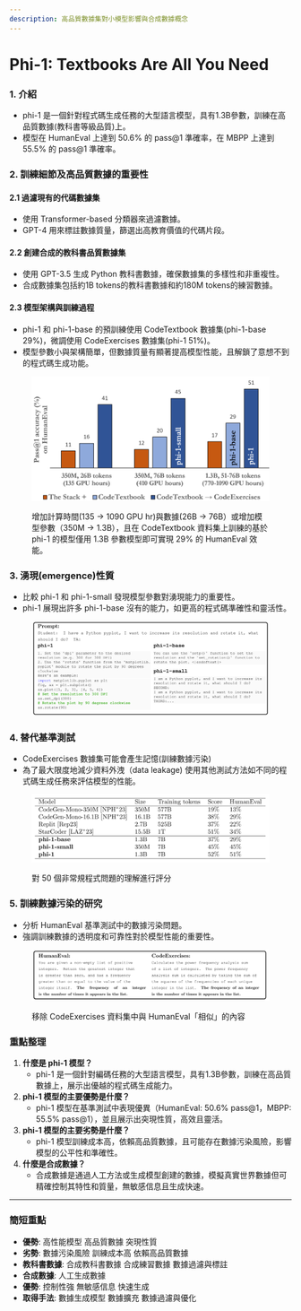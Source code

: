 ```yaml
---
description: 高品質數據集對小模型影響與合成數據概念
---
```


# Phi-1: Textbooks Are All You Need

### 1. 介紹

* phi-1 是一個針對程式碼生成任務的大型語言模型，具有1.3B參數，訓練在高品質數據(教科書等級品質)上。
* 模型在 HumanEval 上達到 50.6% 的 pass@1 準確率，在 MBPP 上達到 55.5% 的 pass@1 準確率。

### 2. 訓練細節及高品質數據的重要性

#### 2.1 過濾現有的代碼數據集

* 使用 Transformer-based 分類器來過濾數據。
* GPT-4 用來標註數據質量，篩選出高教育價值的代碼片段。

#### 2.2 創建合成的教科書品質數據集

* 使用 GPT-3.5 生成 Python 教科書數據，確保數據集的多樣性和非重複性。
* 合成數據集包括約1B tokens的教科書數據和約180M tokens的練習數據。

#### 2.3 模型架構與訓練過程

* phi-1 和 phi-1-base 的預訓練使用 CodeTextbook 數據集(phi-1-base 29%)，微調使用 CodeExercises 數據集(phi-1 51%)。
* 模型參數小與架構簡單，但數據質量有顯著提高模型性能，且解鎖了意想不到的程式碼生成功能。

<figure><img src="../../.gitbook/assets/image (5).png" alt="" width="563"><figcaption><p>增加計算時間(135 -> 1090 GPU hr)與數據(26B -> 76B）或增加模型參數（350M -> 1.3B），且在 CodeTextbook 資料集上訓練的基於 phi-1 的模型僅用 1.3B 參數模型即可實現 29% 的 HumanEval 效能。</p></figcaption></figure>

### 3. 湧現(emergence)性質

* 比較 phi-1 和 phi-1-small 發現模型參數對湧現能力的重要性。
* phi-1 展現出許多 phi-1-base 沒有的能力，如更高的程式碼準確性和靈活性。

<figure><img src="../../.gitbook/assets/image (6).png" alt="" width="563"><figcaption></figcaption></figure>

### 4. 替代基準測試

* CodeExercises 數據集可能會產生記憶(訓練數據污染)
* 為了最大限度地減少資料外洩（data leakage) 使用其他測試方法如不同的程式碼生成任務來評估模型的性能。

<figure><img src="../../.gitbook/assets/image (7).png" alt=""><figcaption><p>對 50 個非常規程式問題的理解進行評分</p></figcaption></figure>

### 5. 訓練數據污染的研究

* 分析 HumanEval 基準測試中的數據污染問題。
* 強調訓練數據的透明度和可靠性對於模型性能的重要性。

<figure><img src="../../.gitbook/assets/image (8).png" alt="" width="563"><figcaption><p>移除 CodeExercises 資料集中與 HumanEval「相似」的內容</p></figcaption></figure>

### 重點整理

1. **什麼是 phi-1 模型？**
   * phi-1 是一個針對編碼任務的大型語言模型，具有1.3B參數，訓練在高品質數據上，展示出優越的程式碼生成能力。
2. **phi-1 模型的主要優勢是什麼？**
   * phi-1 模型在基準測試中表現優異（HumanEval: 50.6% pass@1，MBPP: 55.5% pass@1），並且展示出突現性質，高效且靈活。
3. **phi-1 模型的主要劣勢是什麼？**
   * phi-1 模型訓練成本高，依賴高品質數據，且可能存在數據污染風險，影響模型的公平性和準確性。
4. **什麼是合成數據？**
   * 合成數據是通過人工方法或生成模型創建的數據，模擬真實世界數據但可精確控制其特性和質量，無敏感信息且生成快速。

***

### 簡短重點

* **優勢**: 高性能模型 高品質數據 突現性質
* **劣勢**: 數據污染風險 訓練成本高 依賴高品質數據
* **教科書數據**: 合成教科書數據 合成練習數據 數據過濾與標註
* **合成數據**: 人工生成數據
* **優勢**: 控制性強 無敏感信息 快速生成
* **取得手法**: 數據生成模型 數據擴充 數據過濾與優化
